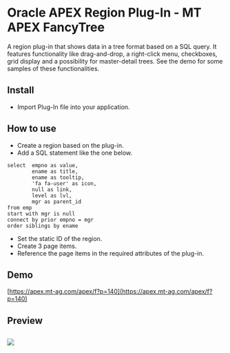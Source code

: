 # Oracle APEX Region Plug-In - MT APEX FancyTree
A region plug-in that shows data in a tree format based on a SQL query.
It features functionality like drag-and-drop, a right-click menu, checkboxes, grid display and a possibility for master-detail trees. See the demo for some samples of these functionalities.

## Install

- Import Plug-In file into your application.

## How to use

- Create a region based on the plug-in.
- Add a SQL statement like the one below.
```
select  empno as value,
        ename as title,
        ename as tooltip,
        'fa fa-user' as icon,
        null as link,
        level as lvl,
        mgr as parent_id
from emp
start with mgr is null
connect by prior empno = mgr
order siblings by ename 
```
- Set the static ID of the region.
- Create 3 page items.
- Reference the page items in the required attributes of the plug-in.

## Demo
[https://apex.mt-ag.com/apex/f?p=140](https://apex.mt-ag.com/apex/f?p=140)

## Preview
## ![](https://github.com/mt-ag/apex-fancytree-plugin/blob/master/preview.png)

